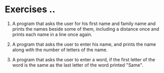 # Exercises ..

1. A program that asks the user for his first name and family name and prints the names beside some of them, including a distance once and prints each name in a line once again.

2. A program that asks the user to enter his name, and prints the name along with the number of letters of the name.

3. A program that asks the user to enter a word, if the first letter of the word is the same as the last letter of the word printed "Same".
